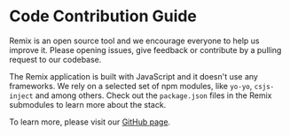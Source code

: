 Code Contribution Guide
=======================

Remix is an open source tool and we encourage everyone to help us improve it.
Please opening issues, give feedback or contribute by a pulling request
to our codebase.

The Remix application is built with JavaScript and it doesn't use any frameworks. We rely on a selected set of npm modules, like `yo-yo`, `csjs-inject` and among others. Check out the `package.json` files in the Remix submodules to learn more about the stack.

To learn more, please visit our [GitHub page](https://github.com/ethereum/remix-project).
